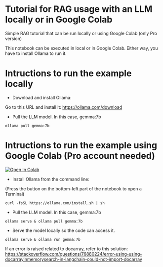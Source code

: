 # Tutorial for RAG usage with an LLM locally or in Google Colab
Simple RAG tutorial that can be run locally or using Google Colab (only Pro version)

This notebook can be executed in local or in Google Colab. 
Either way, you have to install Ollama to run it.

# Intructions to run the example locally

* Download and install Ollama: 

Go to this URL and install it: https://ollama.com/download

* Pull the LLM model. In this case, gemma:7b

```
ollama pull gemma:7b
```


# Intructions to run the example using Google Colab (Pro account needed)

<a target="_blank" href="https://colab.research.google.com/github/sergiopaniego/RAG_local_tutorial/blob/main/example.ipynb">
  <img src="https://colab.research.google.com/assets/colab-badge.svg" alt="Open In Colab"/>
</a>

* Install Ollama from the command line:

(Press the button on the bottom-left part of the notebook to open a Terminal)

```
curl -fsSL https://ollama.com/install.sh | sh
```

* Pull the LLM model. In this case, gemma:7b

```
ollama serve & ollama pull gemma:7b
```

* Serve the model locally so the code can access it.

```
ollama serve & ollama run gemma:7b
```


If an error is raised related to docarray, refer to this solution: https://stackoverflow.com/questions/76880224/error-using-using-docarrayinmemorysearch-in-langchain-could-not-import-docarray

